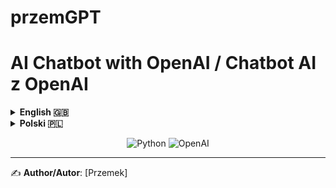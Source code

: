 # przemGPT

# AI Chatbot with OpenAI / Chatbot AI z OpenAI

<!-- Tabs -->
<details>
<summary><strong>English 🇬🇧</strong></summary>

## 🚀 Features
- Text generation (GPT-3.5/4)
- Image generation (DALL-E 3)
- Command-based interface
- Polish language support
- Response saving to files

## 📦 Requirements
- Python 3.8+
- OpenAI API key

## 🛠 Installation
```bash
git clone https://github.com/your-username/your-repo.git
cd your-repo
python -m venv venv
source venv/bin/activate  # Linux/Mac
pip install -r requirements.txt
```

## ⚙ Configuration
1. Create `.env` file:
```ini
OPENAI_API_KEY=your_api_key_here
```

## 🎮 Usage
```bash
python source/main.py
```
Commands:
```
/help       - Show help
/models     - List models
/save name  - Save last response
/exit       - Quit
```

## 📜 License
[MIT](LICENSE)

</details>

<details>
<summary><strong>Polski 🇵🇱</strong></summary>

## 🚀 Funkcje
- Generowanie tekstu (GPT-3.5/4)
- Generowanie obrazów (DALL-E 3)
- Interfejs tekstowy z komendami
- Obsługa polskich znaków
- Zapisywanie odpowiedzi do plików

## 📦 Wymagania
- Python 3.8+
- Klucz API OpenAI

## 🛠 Instalacja
```bash
git clone https://github.com/twoja-nazwa/twoj-repo.git
cd twoj-repo
python -m venv venv
source venv/bin/activate  # Linux/Mac
pip install -r requirements.txt
```

## ⚙ Konfiguracja
1. Utwórz plik `.env`:
```ini
OPENAI_API_KEY=twój_klucz_api
```

## 🎮 Użycie
```bash
python source/main.py
```
Komendy:
```
/help       - Pomoc
/models     - Lista modeli
/save nazwa - Zapisz odpowiedź
/exit       - Wyjście
```

## 📜 Licencja
[MIT](LICENSE)

</details>

<!-- Badges -->
<p align="center">
  <img src="https://img.shields.io/badge/Python-3.8%2B-blue" alt="Python">
  <img src="https://img.shields.io/badge/OpenAI-GPT%2FDALL%E2%80%90E-green" alt="OpenAI">
</p>

---

✍️ **Author/Autor**: [Przemek]  

